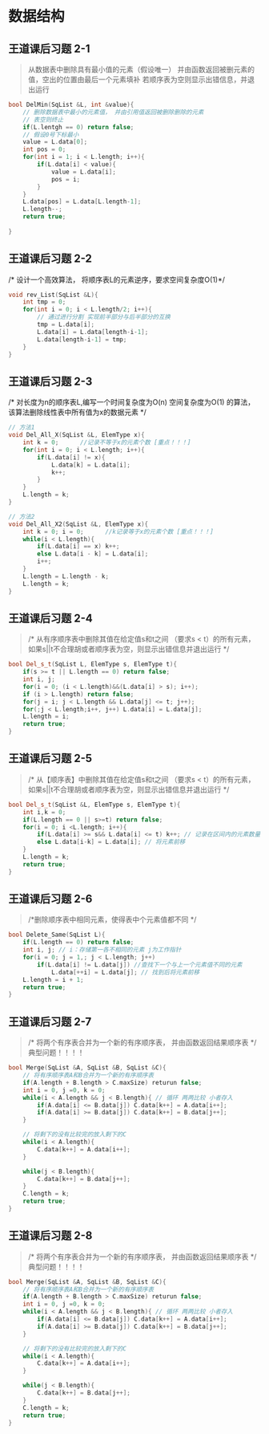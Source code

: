 # 数据结构 

## 王道课后习题 2-1
> 从数据表中删除具有最小值的元素（假设唯一） 并由函数返回被删元素的值，空出的位置由最后一个元素填补 若顺序表为空则显示出错信息，并退出运行

``` C++
bool DelMin(SqList &L, int &value){
    // 删除数据表中最小的元素值， 并由引用值返回被删除删除的元素
    // 表空则终止
    if(L.lentgh == 0) return false;
    // 假设0号下标最小
    value = L.data[0];
    int pos = 0;
    for(int i = 1; i < L.length; i++){
        if(L.data[i] < value){
            value = L.data[i];
            pos = i;
        }
    }
    L.data[pos] = L.data[L.length-1];
    L.length--;
    return true;
    
}
```

## 王道课后习题 2-2

/* 设计一个高效算法， 将顺序表L的元素逆序，要求空间复杂度O(1)*/

``` C++
void rev_List(SqList &L){
    int tmp = 0;
    for(int i = 0; i < L.length/2; i++){
        // 通过进行分割 实现前半部分与后半部分的互换
        tmp = L.data[i];
        L.data[i] = L.data[length-i-1];
        L.data[length-i-1] = tmp; 
    }
}

```

## 王道课后习题 2-3

/* 对长度为n的顺序表L,编写一个时间复杂度为O(n) 空间复杂度为O(1) 的算法，该算法删除线性表中所有值为x的数据元素 */

``` C++
// 方法1
void Del_All_X(SqList &L, ElemType x){
    int k = 0;      //记录不等于x的元素个数 [重点！！！]
    for(int i = 0; i < L.length; i++){
        if(L.data[i] != x){
            L.data[k] = L.data[i];
            k++;
        }
    }
    L.length = k;
}

// 方法2
void Del_All_X2(SqList &L, ElemType x){
    int k = 0; i = 0;      //k记录等于x的元素个数 [重点！！！]
    while(i < L.length){
        if(L.data[i] == x) k++;
        else L.data[i - k] = L.data[i];
        i++;
    }
    L.length = L.length - k;
    L.length = k;
}
```

## 王道课后习题 2-4

> /* 从有序顺序表中删除其值在给定值s和t之间 （要求s < t）的所有元素，如果s||t不合理胡或者顺序表为空，则显示出错信息并退出运行 */

``` C++
bool Del_s_t(SqList L, ElemType s, ElemType t){
    if(s >= t || L.length == 0) return false;
    int i, j;
    for(i = 0; (i < L.length)&&(L.data[i] > s); i++);
    if (i > L.length) return false;  
    for(j = i; j < L.length && L.data[j] <= t; j++);
    for(;j < L.length;i++, j++) L.data[i] = L.data[j];
    L.length = i;
    return true;
}
```

## 王道课后习题 2-5

> /* 从【顺序表】中删除其值在给定值s和t之间 （要求s < t）的所有元素，如果s||t不合理胡或者顺序表为空，则显示出错信息并退出运行  */

``` C++
bool Del_s_t(SqList &L, ElemType s, ElemType t){
    int i,k = 0; 
    if(L.length == 0 || s>=t) return false;
    for(i = 0; i <L.length; i++){
        if(L.data[i] >= s&& L.data[i] <= t) k++; // 记录在区间内的元素数量
        else L.data[i-k] = L.data[i]; // 将元素前移
    }
    L.length = k;
    return true;
}
```

## 王道课后习题 2-6

> /*删除顺序表中相同元素，使得表中个元素值都不同 */

``` C++
bool Delete_Same(SqList L){
    if(L.length == 0) return false;
    int i, j; // i：存储第一各不相同的元素 j为工作指针
    for(i = 0; j = 1,; j < L.length; j++)
        if(L.data[i] != L.data[j]) //查找下一个与上一个元素值不同的元素
            L.data[++i] = L.data[j]; // 找到后将元素前移
    L.length = i + 1;
    return true;
}
```

## 王道课后习题 2-7

> /* 将两个有序表合并为一个新的有序顺序表， 并由函数返回结果顺序表
 */
> 典型问题！！！！
``` C++
bool Merge(SqList &A, SqList &B, SqList &C){
    // 将有序顺序表A和B合并为一个新的有序顺序表
    if(A.length + B.length > C.maxSize) returun false;
    int i = 0, j =0, k = 0;
    while(i < A.length && j < B.length){ // 循环 两两比较 小者存入
        if(A.data[i] <= B.data[j]) C.data[k++] = A.data[i++];
        if(A.data[i] >= B.data[j]) C.data[k++] = B.data[j++];
    }

    // 将剩下的没有比较完的放入剩下的C
    while(i < A.length){
        C.data[k++] = A.data[i++];
    }

    while(j < B.length){
        C.data[k++] = B.data[j++];
    }
    C.length = k;
    return true;
}
```


## 王道课后习题 2-8

> /* 将两个有序表合并为一个新的有序顺序表， 并由函数返回结果顺序表
 */
> 典型问题！！！！
``` C++
bool Merge(SqList &A, SqList &B, SqList &C){
    // 将有序顺序表A和B合并为一个新的有序顺序表
    if(A.length + B.length > C.maxSize) returun false;
    int i = 0, j =0, k = 0;
    while(i < A.length && j < B.length){ // 循环 两两比较 小者存入
        if(A.data[i] <= B.data[j]) C.data[k++] = A.data[i++];
        if(A.data[i] >= B.data[j]) C.data[k++] = B.data[j++];
    }

    // 将剩下的没有比较完的放入剩下的C
    while(i < A.length){
        C.data[k++] = A.data[i++];
    }

    while(j < B.length){
        C.data[k++] = B.data[j++];
    }
    C.length = k;
    return true;
}
```
